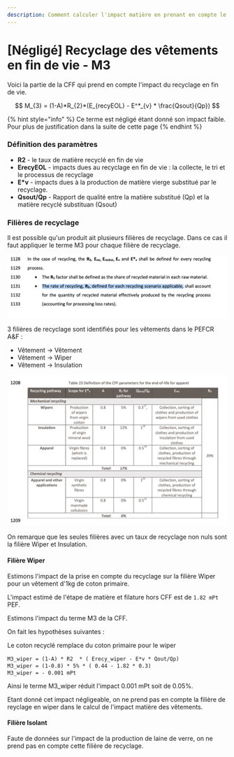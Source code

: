 ```yaml
---
description: Comment calculer l'impact matière en prenant en compte le terme M3 de la CFF ?
---
```


# \[Négligé] Recyclage des vêtements en fin de vie - M3

Voici la partie de la CFF qui prend en compte l'impact du recyclage en fin de vie.

$$
M_{3} = (1-A)*R_{2}*(E_{recyEOL} - E^*_{v} * \frac{Qsout}{Qp})
$$

{% hint style="info" %}
Ce terme est négligé étant donné son impact faible. Pour plus de justification dans la suite de cette page
{% endhint %}

### Définition des paramètres

* **R2** - le taux de matière recyclé en fin de vie
* **ErecyEOL** - impacts dues au recyclage en fin de vie : la collecte, le tri et le processus de recyclage
* **E\*v** - impacts dues à la production de matière vierge substitué par le recyclage.
* **Qsout/Qp** - Rapport de qualité entre la matière substitué (Qp) et la matière recyclé substituan (Qsout)

### Filières de recyclage

Il est possible qu'un produit ait plusieurs filières de recyclage. Dans ce cas il faut appliquer le terme M3 pour chaque filière de recyclage.

![PEFCR A\&F - v1.2 - ligne 1131](<../../../.gitbook/assets/Screenshot 2022-03-16 at 16.27.52.png>)

3 filières de recyclage sont identifiés pour les vêtements dans le PEFCR A\&F :

* Vêtement -> Vêtement
* Vêtement -> Wiper
* Vêtement -> Insulation

![PEFCR A\&F - v1.2 - Filières de recyclage des vêtements](<../../../.gitbook/assets/Screenshot 2022-03-16 at 17.09.18.png>)

On remarque que les seules filières avec un taux de recyclage non nuls sont la filière Wiper et Insulation.

#### Filière Wiper

Estimons l'impact de la prise en compte du recyclage sur la filière Wiper pour un vêtement d'1kg de coton primaire.

L'impact estimé de l'étape de matière et filature hors CFF est de `1.82 mPt` PEF.

Estimons l'impact du terme M3 de la CFF.

On fait les hypothèses suivantes :

Le coton recyclé remplace du coton primaire pour le wiper

```
M3_wiper = (1-A) * R2  * ( Erecy_wiper - E*v * Qout/Qp)
M3_wiper = (1-0.8) * 5% * ( 0.44 - 1.82 * 0.3)
M3_wiper = - 0.001 mPt
```

Ainsi le terme M3\_wiper réduit l'impact 0.001 mPt soit de 0.05%.

Etant donné cet impact négligeable, on ne prend pas en compte la filière de reyclage en wiper dans le calcul de l'impact matière des vêtements.

#### Filière Isolant

Faute de données sur l'impact de la production de laine de verre, on ne prend pas en compte cette filière de recyclage.
